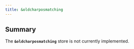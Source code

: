 ```yaml
---
title: &oldcharposmatching
---
```

  
## Summary

The **`&oldcharposmatching`** store is not currently implemented.
